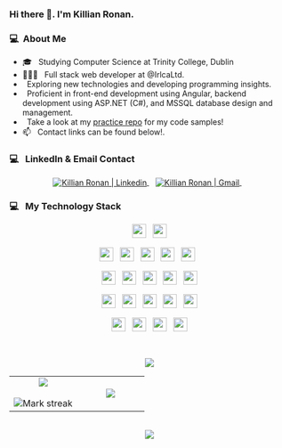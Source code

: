 <!--
**killianronan/killianronan** is a ✨ _special_ ✨ repository because its `README.md` (this file) appears on your GitHub profile.

Here are some ideas to get you started:

- 🔭 I’m currently working on ...
- 🌱 I’m currently learning ...
- 👯 I’m looking to collaborate on ...
- 🤔 I’m looking for help with ...
- 💬 Ask me about ...
- 📫 How to reach me: ...
- 😄 Pronouns: ...
- ⚡ Fun fact: ...
-->

### Hi there 👋. I'm Killian Ronan.

### 💻 &nbsp;About Me 
- 🎓 &nbsp; Studying Computer Science at Trinity College, Dublin
- 👨🏽‍💻 &nbsp; Full stack web developer at @IrlcaLtd.
- &nbsp; Exploring new technologies and developing programming insights.
- &nbsp; Proficient in front-end development using Angular, backend 
development using ASP.NET (C#), and MSSQL database design and 
management.
- &nbsp; Take a look at my <a href="https://github.com/killianronan/practice-makes-perfect">practice repo</a> for my code samples!
- 📫 &nbsp; Contact links can be found below!.

### 💻 &nbsp; LinkedIn & Email Contact
<p align="center">
  <a href="https://www.linkedin.com/in/killian-ronan-9b5150194/" target="_blank">
    <img align="center" alt="Killian Ronan | Linkedin" src="https://img.shields.io/badge/LinkedIn-0077B5?style=for-the-badge&logo=linkedin&logoColor=white" />
  </a> &nbsp;&nbsp;
  <a href="mailto:kronan@tcd.ie" >
    <img align="center" alt="Killian Ronan | Gmail" src="https://img.shields.io/badge/Gmail-D14836?style=for-the-badge&logo=gmail&logoColor=white" />
  </a> &nbsp;&nbsp;
</p>

### 💻 &nbsp; My Technology Stack
<p align="center">
  <img src="https://camo.githubusercontent.com/202a58d250ff1d21ee70433e0070b55f8fed747f8883c1750742aa791b1ad871/68747470733a2f2f696d672e736869656c64732e696f2f62616467652f2d4769744875622d3035313232413f7374796c653d666c6174266c6f676f3d676974687562" height="25"/>  
    &nbsp;
  <img src="https://camo.githubusercontent.com/ec263c8eb4b0c40ad76855b9bc9d1168a715a30d72bb3e4634650c12e2688989/68747470733a2f2f696d672e736869656c64732e696f2f62616467652f2d45636c697073652d3035313232413f7374796c653d666c6174266c6f676f3d65636c697073652d696465266c6f676f436f6c6f723d324332323535" height="25"/>
</p>
  
<p  align="center">
  <img src="https://camo.githubusercontent.com/c8d13e1c596a6726b1da8475a9299fac133f95ef009083b48be01f975a44987e/68747470733a2f2f696d672e736869656c64732e696f2f62616467652f2d48544d4c2d3035313232413f7374796c653d666c6174266c6f676f3d48544d4c35" height="25"/>
    &nbsp;
    <img src="https://img.shields.io/badge/CSS-239120?&style=for-the-badge&logo=css3&logoColor=white" height="25"/>
    &nbsp;
    <img src="https://img.shields.io/badge/Sass-CC6699?style=for-the-badge&logo=sass&logoColor=white" height="25"/>
    &nbsp;
    <img src="https://img.shields.io/badge/JavaScript-323330?style=for-the-badge&logo=javascript&logoColor=F7DF1E" height="25"/>
    &nbsp;
    <img src="https://img.shields.io/badge/TypeScript-007ACC?style=for-the-badge&logo=typescript&logoColor=white" height="25"/>
    &nbsp;
</p>
 
<p  align="center">
  <img src="https://img.shields.io/badge/Python-3776AB?style=for-the-badge&logo=python&logoColor=white" height="25">
    &nbsp;
  <img src="https://img.shields.io/badge/C-00599C?style=for-the-badge&logo=c&logoColor=white" height="25">
  &nbsp;
  <img src="https://img.shields.io/badge/C%2B%2B-00599C?style=for-the-badge&logo=c%2B%2B&logoColor=white" height="25">
  &nbsp;
  <img src="https://img.shields.io/badge/C%23-239120?style=for-the-badge&logo=c-sharp&logoColor=white" height="25">
  &nbsp;
  <img src="https://img.shields.io/badge/.NET-5C2D91?style=for-the-badge&logo=.net&logoColor=white" height="25">
</p>

<p  align="center">
  <img src="https://img.shields.io/badge/Express.js-404D59?style=for-the-badge" height="25">
    &nbsp;
  <img src="https://img.shields.io/badge/Node.js-43853D?style=for-the-badge&logo=node.js&logoColor=white" height="25">
  &nbsp;
  <img src="https://img.shields.io/badge/React-20232A?style=for-the-badge&logo=react&logoColor=61DAFB" height="25">
  &nbsp;
  <img src="https://img.shields.io/badge/Vue.js-35495E?style=for-the-badge&logo=vue.js&logoColor=4FC08D" height="25">
  &nbsp;
  <img src="https://img.shields.io/badge/Angular-DD0031?style=for-the-badge&logo=angular&logoColor=white" height="25">
</p>

<p align="center">
  <img src="https://img.shields.io/badge/Java-ED8B00?style=for-the-badge&logo=java&logoColor=white" height="25">
  &nbsp;
  <img src="https://img.shields.io/badge/MySQL-00000F?style=for-the-badge&logo=mysql&logoColor=white" height="25">
  &nbsp;
  <img src="https://img.shields.io/badge/Microsoft_SQL_Server-CC2927?style=for-the-badge&logo=microsoft-sql-server&logoColor=white" height="25">
  &nbsp;
  <img src="https://img.shields.io/badge/Visual_Studio_Code-0078D4?style=for-the-badge&logo=visual%20studio%20code&logoColor=white" height="25">
</p>

<br>

<p  align="center">
  <img src="https://user-images.githubusercontent.com/73097560/115834477-dbab4500-a447-11eb-908a-139a6edaec5c.gif">         
  <br>
  <table border="0" align="center">
    <tr border="0">
    <td width="50%" align="center">
      <img  align="center"  src="https://github-readme-stats.vercel.app/api?username=killianronan&theme=cobalt&show_icons=true&count_private=true" />
      <br></br>
      <img  title="🔥 Get streak stats for your profile at git.io/streak-stats" alt="Mark streak" src="https://github-readme-streak-stats.herokuapp.com/?user=mark123jesper&theme=dark&hide_border=true" />
    </td>
    <td width="50%" align="center">
      <img  align="center"  src="https://github-readme-stats.anuraghazra1.vercel.app/api/top-langs/?username=killianronan&theme=dark&hide_border=true&no-bg=true&no-frame=true&langs_count=10"/
    </td>
    </tr>
  </table>
<br>
<img src="https://user-images.githubusercontent.com/73097560/115834477-dbab4500-a447-11eb-908a-139a6edaec5c.gif">
</p>  
